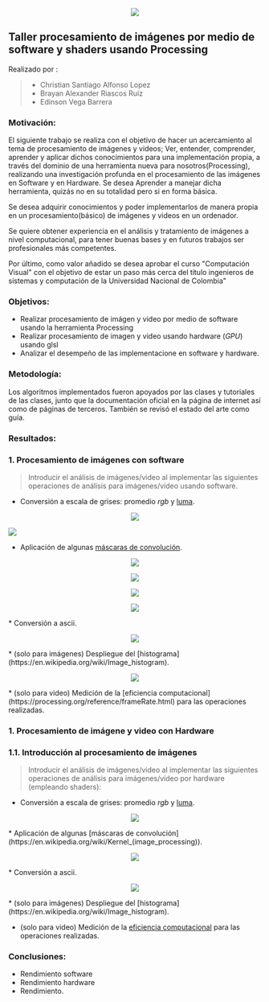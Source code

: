 <p align="center">  <img src="https://minas.medellin.unal.edu.co/proyectos/estudiocarga-amva/images/imagenes/10.jpg"> </p>

## Taller procesamiento de imágenes por medio de software y shaders usando Processing

Realizado por : 
> * Christian Santiago Alfonso Lopez
> * Brayan Alexander Riascos Ruíz
> * Edinson Vega Barrera

### Motivación: 
  El siguiente trabajo se realiza con el objetivo de hacer un acercamiento al tema de procesamiento de imágenes y videos; Ver, entender, comprender, aprender y aplicar dichos conocimientos para una implementación propia, a través del dominio de una herramienta nueva para nosotros(Processing), realizando una investigación profunda en el procesamiento de las imágenes en Software y en Hardware. Se desea Aprender a manejar dicha herramienta, quizás no en su totalidad pero si en forma básica.

Se desea adquirir conocimientos y poder implementarlos de manera propia en un procesamiento(básico) de imágenes y videos en un ordenador.

Se quiere obtener experiencia en el análisis y tratamiento de imágenes a nivel computacional, para tener buenas bases y en futuros trabajos ser profesionales más competentes.

Por último, como valor añadido se desea aprobar el curso "Computación Visual" con el objetivo de estar un paso más cerca del título ingenieros de sistemas y computación de la Universidad Nacional de Colombia"

### Objetivos: 
 * Realizar procesamiento de imágen y video por medio de software usando la herramienta Processing
 * Realizar procesamiento de imagen y video usando hardware (_GPU_)  usando glsl
 * Analizar el desempeño de las implementacione en software y hardware. 

### Metodología: 
  Los algoritmos implementados fueron apoyados por las clases y tutoriales de las clases, junto que la documentación oficial en la página de internet así como de páginas de terceros. También se revisó el estado del arte como guía.
  
### Resultados:

### 1. Procesamiento de imágenes con software 

> Introducir el análisis de imágenes/video al implementar las siguientes operaciones de análisis para imágenes/video usando software.

* Conversión a escala de grises: promedio _rgb_ y [luma](https://en.wikipedia.org/wiki/HSL_and_HSV#Disadvantages).
<p align="center">  <img src="https://github.com/csalfonsol/C.Visual_2020-l/blob/master/images/1.png"> </p>


![](https://github.com/csalfonsol/C.Visual_2020-l/blob/master/images/6.git)
* Aplicación de algunas [máscaras de convolución](https://en.wikipedia.org/wiki/Kernel_(image_processing)).
<p align="center">  <img src="https://github.com/csalfonsol/C.Visual_2020-l/blob/master/images/2.png"> </p>
<p align="center">  <img src="https://github.com/csalfonsol/C.Visual_2020-l/blob/master/images/3.png"> </p>
<p align="center">  <img src="https://github.com/csalfonsol/C.Visual_2020-l/blob/master/images/5.git"> </p>
<p align="center">  <img src="https://github.com/csalfonsol/C.Visual_2020-l/blob/master/images/7.git"> </p>
* Conversión a ascii.
<p align="center">  <img src="https://github.com/csalfonsol/C.Visual_2020-l/blob/master/images/4.png"> </p>
* (solo para imágenes) Despliegue del [histograma](https://en.wikipedia.org/wiki/Image_histogram).

<p align="center">  <img src="https://github.com/csalfonsol/C.Visual_2020-l/blob/master/images/10.png"> </p>
* (solo para video) Medición de la [eficiencia computacional](https://processing.org/reference/frameRate.html) para las operaciones realizadas.


### 1. Procesamiento de imágene y video con Hardware

### 1.1. Introducción al procesamiento de imágenes

> Introducir el análisis de imágenes/video al implementar las siguientes operaciones de análisis para imágenes/video por hardware (empleando shaders):

* Conversión a escala de grises: promedio _rgb_ y [luma](https://en.wikipedia.org/wiki/HSL_and_HSV#Disadvantages).

<p align="center">  <img src="https://github.com/csalfonsol/C.Visual_2020-l/blob/master/images/3.png"> </p>
* Aplicación de algunas [máscaras de convolución](https://en.wikipedia.org/wiki/Kernel_(image_processing)).
<p align="center">  <img src="https://github.com/csalfonsol/C.Visual_2020-l/blob/master/images/3.png"> </p>
* Conversión a ascii.
<p align="center">  <img src="https://github.com/csalfonsol/C.Visual_2020-l/blob/master/images/3.png"> </p>
* (solo para imágenes) Despliegue del [histograma](https://en.wikipedia.org/wiki/Image_histogram).

* (solo para video) Medición de la [eficiencia computacional](https://processing.org/reference/frameRate.html) para las operaciones realizadas.

### Conclusiones: 

- Rendimiento software
- Rendimiento hardware 
- Rendimiento. 

